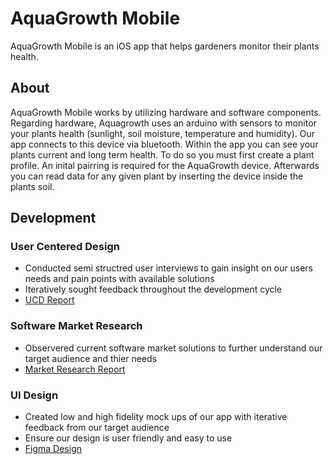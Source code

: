 # AquaGrowth Mobile

AquaGrowth Mobile is an iOS app that helps gardeners monitor their plants health.

## About
AquaGrowth Mobile works by utilizing hardware and software components. Regarding hardware, Aquagrowth uses an arduino with sensors to monitor your plants health (sunlight, soil moisture, temperature and humidity). Our app connects to this device via bluetooth. Within the app you can see your plants current and long term health. To do so you must first create a plant profile. An inital pairring is required for the AquaGrowth device. Afterwards you can read data for any given plant by inserting the device inside the plants soil. 

## Development
### User Centered Design
- Conducted semi structred user interviews to gain insight on our users needs and pain points with available solutions
- Iteratively sought feedback throughout the development cycle
- [UCD Report](https://github.com/7alexvega/AquaGrowthMobile/blob/main/AquaGrowth_Artifacts/Reports/AquaGrwoth_Personas_Use_cases_and_Interviews.pdf)

### Software Market Research
- Observered current software market solutions to further understand our target audience and thier needs
- [Market Research Report](https://github.com/7alexvega/AquaGrowthMobile/blob/main/AquaGrowth_Artifacts/Reports/AquaGrowth_Market_Research.pdf)

### UI Design
- Created low and high fidelity mock ups of our app with iterative feedback from our target audience
- Ensure our design is user friendly and easy to use
- [Figma Design](https://github.com/7alexvega/AquaGrowthMobile/blob/main/AquaGrowth_Artifacts/UI_Design/AquaGrowth_High_Fidelity_Designs.pdf)
